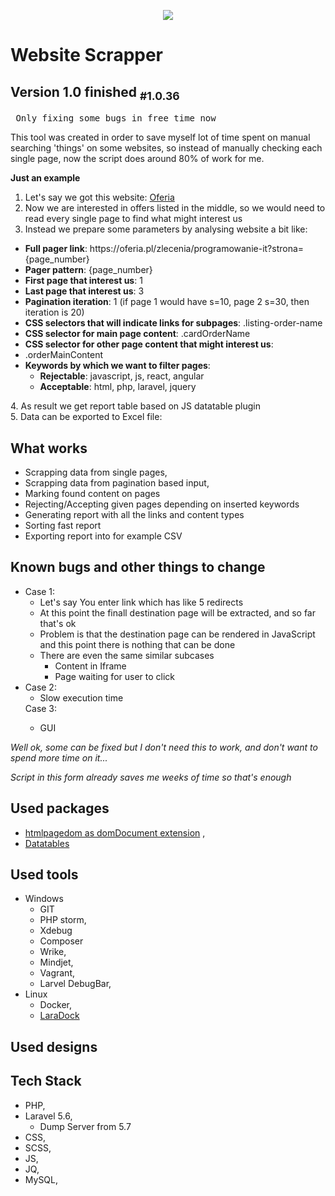 <p align="center"><img src="https://laravel.com/assets/img/components/logo-laravel.svg"></p>

<h1> Website Scrapper </h1>
<h2>  Version 1.0 finished <sub>#1.0.36</sub></h2>
<pre> Only fixing some bugs in free time now</pre>

<p>
This tool was created in order to save myself lot of time spent on manual searching 'things' on some websites, so instead of manually checking each single page, now the script does around 80% of work for me.
</p>

<b>Just an example</b>
1. Let's say we got this website: <a href="https://oferia.pl/zlecenia/programowanie-it">Oferia</a>
2. Now we are interested in offers listed in the middle, so we would need to read every single page to find what might interest us
3. Instead we prepare some parameters by analysing website a bit like:
<ul>
    <li><b>Full pager link</b>: https://oferia.pl/zlecenia/programowanie-it?strona={page_number}</li> 
    <li><b>Pager pattern</b>: {page_number}	</li> 
    <li><b>First page that interest us</b>: 1</li> 
    <li><b>Last page that interest us</b>: 3</li> 
    <li><b>Pagination iteration</b>: 1 (if page 1 would have s=10, page 2 s=30, then iteration is 20)</li> 
    <li><b>CSS selectors that will indicate links for subpages</b>: .listing-order-name</li> 
    <li><b>CSS selector for main page content</b>: .cardOrderName</li> 
    <li><b>CSS selector for other page content that might interest us</b>: <li>.orderMainContent
    <li><b>Keywords by which we want to filter pages</b>:
        <ul>
            <li><b>Rejectable</b>: javascript, js, react, angular</li>
            <li><b>Acceptable</b>: html, php, laravel, jquery</li>
        </ul>
    </li> 
</ul>
4. As result we get report table based on JS datatable plugin<br/>
5. Data can be exported to Excel file:

<h2>What works</h2>

<ul>
<li>Scrapping data from single pages,</li>
<li>Scrapping data from pagination based input,</li>
<li>Marking found content on pages</li>
<li>Rejecting/Accepting given pages depending on inserted keywords</li>
<li>Generating report with all the links and content types </li>
<li>Sorting fast report </li>
<li>Exporting report into for example CSV</li>
</ul>

<h2> Known bugs and other things to change</h2>

<ul>
    <li>Case 1:
        <ul>
            <li>Let's say You enter link which has like 5 redirects</li>
            <li>At this point the finall destination page will be extracted, and so far that's ok</li>
            <li>Problem is that the destination page can be rendered in JavaScript and this point there is nothing that can be done</li>
            <li>There are even the same similar subcases
                <ul>
                    <li>Content in Iframe</li>
                    <li>Page waiting for user to click</li>
                </ul>
            </li>
        </ul>
    </li>
    <li>
    Case 2:
    <ul>
        <li> Slow execution time </li>
    </ul>
    </li>
    Case 3:
    <ul>
        <li> GUI </li>
    </ul>
    </li>    
</ul>


<i>
<p> Well ok, some can be fixed but I don't need this to work, and don't want to spend more time on it... </h4>
<p> Script in this form already saves me weeks of time so that's enough</h5>
</i>



<h2>Used packages</h2>
<ul>
<li><a href="https://github.com/wasinger/htmlpagedom">htmlpagedom as domDocument extension</a> ,
</li>
<li><a href="https://datatables.net/">Datatables</a></li>
</ul>

<h2>Used tools</h2>
<ul>
<li>Windows
           <ul>
               <li>GIT</li>
               <li>PHP storm,</li>
               <li>Xdebug</li>
               <li>Composer</li>
               <li>Wrike,</li>
               <li>Mindjet,</li>
               <li>Vagrant,</li>
               <li>Larvel DebugBar,</li>
           </ul>
</li>

<li>Linux
           <ul>
           <li>Docker,</li>
           <li><a href="http://laradock.io/">LaraDock</a></li>
           </ul>
</li>

</ul>


<h2>Used designs</h2>
<ul>
</ul>

<h2>Tech Stack</h2>
<ul>
<li>PHP,</li>
<li>Laravel 5.6,
    <ul>
        <li>Dump Server from 5.7 </li>
    </ul>
</li>
<li>CSS,</li>
<li>SCSS,</li>
<li>JS,</li>
<li>JQ,</li>
<li>MySQL,</li>
</ul>